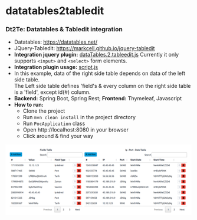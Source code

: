 # datatables2tabledit

### Dt2Te: Datatables & Tabledit integration
- Datatables: https://datatables.net/
- JQuery-Tabledit: https://markcell.github.io/jquery-tabledit
- **Integration jquery plugin:** [dataTables.2.tableedit.js](src/main/resources/public/content/js/dataTables.2.tableedit.js)
Currently it only supports `<input>` and `<select>` form elements.
- **Integration plugin usage:** [script.js](src/main/resources/public/content/js/script.js)
- In this example, data of the right side table depends on data of the left side table. <br>
The Left side table defines 'field's & every column on the right side table is a 'field', except id(#) column.
- **Backend:** Spring Boot, Spring Rest; **Frontend:** Thymeleaf, Javascript
- **How to run:**
  - Clone the project
  - Run `mvn clean install` in the project directory
  - Run `PocApplication` class
  - Open http://localhost:8080 in your browser
  - Click around & find your way

![UI example:](doc/dt2te.png "UI screeshot")

